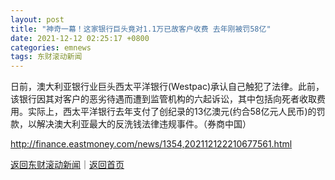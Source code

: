 ```yaml
---
layout: post
title: "神奇一幕！这家银行巨头竟对1.1万已故客户收费 去年刚被罚58亿"
date: 2021-12-12 02:25:17 +0800
categories: emnews
tags: 东财滚动新闻
---
```


日前，澳大利亚银行业巨头西太平洋银行(Westpac)承认自己触犯了法律。此前，该银行因其对客户的恶劣待遇而遭到监管机构的六起诉讼，其中包括向死者收取费用。实际上，西太平洋银行去年支付了创纪录的13亿澳元(约合58亿元人民币)的罚款，以解决澳大利亚最大的反洗钱法律违规事件。（券商中国）

<http://finance.eastmoney.com/news/1354,202112122210677561.html>

[返回东财滚动新闻](//finews.withounder.com/emnews/)｜[返回首页](//finews.withounder.com/)